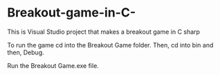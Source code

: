 # Breakout-game-in-C-
This is Visual Studio project that makes a breakout game in C sharp

To run the game cd into the Breakout Game folder.
Then, cd into bin and then, Debug.

Run the Breakout Game.exe file.
